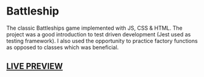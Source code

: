 # Battleship 

The classic Battleships game implemented with JS, CSS & HTML. The project was a good introduction to test driven development (Jest used as testing framework). I also used the opportunity to practice factory functions as opposed to classes which was beneficial. 

## [LIVE PREVIEW](https://blancpain.github.io/battleship/)

